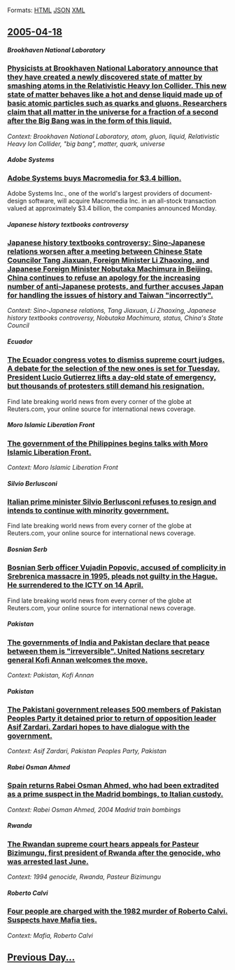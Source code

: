 
Formats: [HTML](2005/04/18/index.html)  [JSON](2005/04/18/index.json)  [XML](2005/04/18/index.xml)  

## [2005-04-18](/news/2005/04/18/index.md)

##### Brookhaven National Laboratory
### [ Physicists at Brookhaven National Laboratory announce that they have created a newly discovered state of matter by smashing atoms in the Relativistic Heavy Ion Collider. This new state of matter behaves like a hot and dense liquid made up of basic atomic particles such as quarks and gluons. Researchers claim that all matter in the universe for a fraction of a second after the Big Bang was in the form of this liquid. ](/news/2005/04/18/physicists-at-brookhaven-national-laboratory-announce-that-they-have-created-a-newly-discovered-state-of-matter-by-smashing-atoms-in-the-re.md)
_Context: Brookhaven National Laboratory, atom, gluon, liquid, Relativistic Heavy Ion Collider, "big bang", matter, quark, universe_

##### Adobe Systems
### [ Adobe Systems buys Macromedia for $3.4 billion. ](/news/2005/04/18/adobe-systems-buys-macromedia-for-3-4-billion.md)
Adobe Systems Inc., one of the world&#39;s largest providers of document-design software, will acquire Macromedia Inc. in an all-stock transaction valued at approximately $3.4 billion, the companies announced Monday.

##### Japanese history textbooks controversy
### [ Japanese history textbooks controversy: Sino-Japanese relations worsen after a meeting between Chinese State Councilor Tang Jiaxuan, Foreign Minister Li Zhaoxing, and Japanese Foreign Minister Nobutaka Machimura in Beijing. China continues to refuse an apology for the increasing number of anti-Japanese protests, and further accuses Japan for handling the issues of history and Taiwan "incorrectly". ](/news/2005/04/18/japanese-history-textbooks-controversy-sino-japanese-relations-worsen-after-a-meeting-between-chinese-state-councilor-tang-jiaxuan-foreig.md)
_Context: Sino-Japanese relations, Tang Jiaxuan, Li Zhaoxing, Japanese history textbooks controversy, Nobutaka Machimura, status, China's State Council_

##### Ecuador
### [ The Ecuador congress votes to dismiss supreme court judges. A debate for the selection of the new ones is set for Tuesday. President Lucio Gutierrez lifts a day-old state of emergency, but thousands of protesters still demand his resignation. ](/news/2005/04/18/the-ecuador-congress-votes-to-dismiss-supreme-court-judges-a-debate-for-the-selection-of-the-new-ones-is-set-for-tuesday-president-lucio.md)
Find late breaking world news from every corner of the globe at Reuters.com, your online source for international news coverage.

##### Moro Islamic Liberation Front
### [ The government of the Philippines begins talks with Moro Islamic Liberation Front. ](/news/2005/04/18/the-government-of-the-philippines-begins-talks-with-moro-islamic-liberation-front.md)
_Context: Moro Islamic Liberation Front_

##### Silvio Berlusconi
### [ Italian prime minister Silvio Berlusconi refuses to resign and intends to continue with minority government. ](/news/2005/04/18/italian-prime-minister-silvio-berlusconi-refuses-to-resign-and-intends-to-continue-with-minority-government.md)
Find late breaking world news from every corner of the globe at Reuters.com, your online source for international news coverage.

##### Bosnian Serb
### [ Bosnian Serb officer Vujadin Popovic, accused of complicity in Srebrenica massacre in 1995, pleads not guilty in the Hague. He surrendered to the ICTY on 14 April. ](/news/2005/04/18/bosnian-serb-officer-vujadin-popovia-accused-of-complicity-in-srebrenica-massacre-in-1995-pleads-not-guilty-in-the-hague-he-surrendered.md)
Find late breaking world news from every corner of the globe at Reuters.com, your online source for international news coverage.

##### Pakistan
### [ The governments of India and Pakistan declare that peace between them is "irreversible". United Nations secretary general Kofi Annan welcomes the move. ](/news/2005/04/18/the-governments-of-india-and-pakistan-declare-that-peace-between-them-is-irreversible-united-nations-secretary-general-kofi-annan-welcom.md)
_Context: Pakistan, Kofi Annan_

##### Pakistan
### [ The Pakistani government releases 500 members of Pakistan Peoples Party it detained prior to return of opposition leader Asif Zardari. Zardari hopes to have dialogue with the government. ](/news/2005/04/18/the-pakistani-government-releases-500-members-of-pakistan-peoples-party-it-detained-prior-to-return-of-opposition-leader-asif-zardari-zard.md)
_Context: Asif Zardari, Pakistan Peoples Party, Pakistan_

##### Rabei Osman Ahmed
### [ Spain returns Rabei Osman Ahmed, who had been extradited as a prime suspect in the Madrid bombings, to Italian custody. ](/news/2005/04/18/spain-returns-rabei-osman-ahmed-who-had-been-extradited-as-a-prime-suspect-in-the-madrid-bombings-to-italian-custody.md)
_Context: Rabei Osman Ahmed, 2004 Madrid train bombings_

##### Rwanda
### [ The Rwandan supreme court hears appeals for Pasteur Bizimungu, first president of Rwanda after the genocide, who was arrested last June. ](/news/2005/04/18/the-rwandan-supreme-court-hears-appeals-for-pasteur-bizimungu-first-president-of-rwanda-after-the-genocide-who-was-arrested-last-june.md)
_Context: 1994 genocide, Rwanda, Pasteur Bizimungu_

##### Roberto Calvi
### [ Four people are charged with the 1982 murder of Roberto Calvi. Suspects have Mafia ties. ](/news/2005/04/18/four-people-are-charged-with-the-1982-murder-of-roberto-calvi-suspects-have-mafia-ties.md)
_Context: Mafia, Roberto Calvi_

## [Previous Day...](/news/2005/04/17/index.md)

